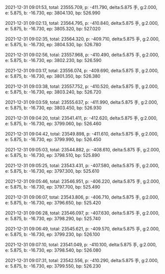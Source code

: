 2021-12-31 09:01:53, total: 23555.709, p: -411.790, delta:5.875 手, g:2.000, e: 5.875, b: -16.730, ep: 3804.130, bp: 526.990

2021-12-31 09:02:13, total: 23564.795, p: -410.840, delta:5.875 手, g:2.000, e: 5.875, b: -16.730, ep: 3805.320, bp: 527.020

2021-12-31 09:02:35, total: 23564.320, p: -409.710, delta:5.875 手, g:2.000, e: 5.875, b: -16.730, ep: 3804.530, bp: 526.780

2021-12-31 09:02:56, total: 23557.968, p: -410.490, delta:5.875 手, g:2.000, e: 5.875, b: -16.730, ep: 3802.230, bp: 526.590

2021-12-31 09:03:17, total: 23556.074, p: -409.690, delta:5.875 手, g:2.000, e: 5.875, b: -16.730, ep: 3801.350, bp: 526.380

2021-12-31 09:03:38, total: 23557.752, p: -410.520, delta:5.875 手, g:2.000, e: 5.875, b: -16.730, ep: 3803.240, bp: 526.720

2021-12-31 09:03:59, total: 23555.637, p: -411.990, delta:5.875 手, g:2.000, e: 5.875, b: -16.730, ep: 3803.450, bp: 526.930

2021-12-31 09:04:20, total: 23541.411, p: -412.620, delta:5.875 手, g:2.000, e: 5.875, b: -16.730, ep: 3799.060, bp: 526.460

2021-12-31 09:04:42, total: 23549.898, p: -411.610, delta:5.875 手, g:2.000, e: 5.875, b: -16.730, ep: 3799.990, bp: 526.450

2021-12-31 09:05:03, total: 23544.882, p: -408.610, delta:5.875 手, g:2.000, e: 5.875, b: -16.730, ep: 3798.510, bp: 525.890

2021-12-31 09:05:25, total: 23543.431, p: -407.580, delta:5.875 手, g:2.000, e: 5.875, b: -16.730, ep: 3797.300, bp: 525.610

2021-12-31 09:05:46, total: 23546.951, p: -406.220, delta:5.875 手, g:2.000, e: 5.875, b: -16.730, ep: 3797.700, bp: 525.490

2021-12-31 09:06:07, total: 23543.806, p: -406.710, delta:5.875 手, g:2.000, e: 5.875, b: -16.730, ep: 3796.650, bp: 525.420

2021-12-31 09:06:28, total: 23546.097, p: -407.630, delta:5.875 手, g:2.000, e: 5.875, b: -16.730, ep: 3798.290, bp: 525.740

2021-12-31 09:06:49, total: 23545.621, p: -409.570, delta:5.875 手, g:2.000, e: 5.875, b: -16.730, ep: 3799.230, bp: 526.100

2021-12-31 09:07:10, total: 23541.049, p: -410.100, delta:5.875 手, g:2.000, e: 5.875, b: -16.730, ep: 3798.540, bp: 526.080

2021-12-31 09:07:31, total: 23542.556, p: -410.290, delta:5.875 手, g:2.000, e: 5.875, b: -16.730, ep: 3799.550, bp: 526.230
